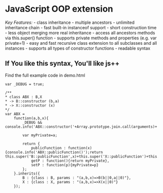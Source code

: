 JavaScript OOP extension
========================
*Key Features:*
	- class inheritance
	- multiple ancestors
 	- unlimited inheritance chain
	- fast built-in instanceof support
	- short construction time - less object merging more real inheritance
	- access all ancestors methods via this.super() function
	- supports private methods and properties (e.g. var private=1)
	- easy and fast recursive class extension to all subclasses and all instances
	- supports all types of constructor functions
	- readable syntax


## If You like this syntax, You'll like js++

Find the full example code in demo.html

	var _DEBUG = true;

	/**
	* class ABX : B,X
	* -> B::constructor (b,a)
	* -> X::constructor (x)
	*/
	var ABX = 
		function(a,b,x){
			_DEBUG && console.info('ABX::constructor('+Array.prototype.join.call(arguments)+')');

			var myPrivate=a;

			return {
				publicFunction : function(x){console.info('ABX::publicFunction()');return this.super('B::publicFunction',x)+this.super('X::publicFunction')+this.getP()},
				getP : function(){return myPrivate},
				setP : function(p){myPrivate=p}
			};
		}.inherits({
			B : {class : B, params : "(a,b,x)=>B(b||0,a||0)"},
			X : {class : X, params : "(a,b,x)=>X(x||0)"}
		});